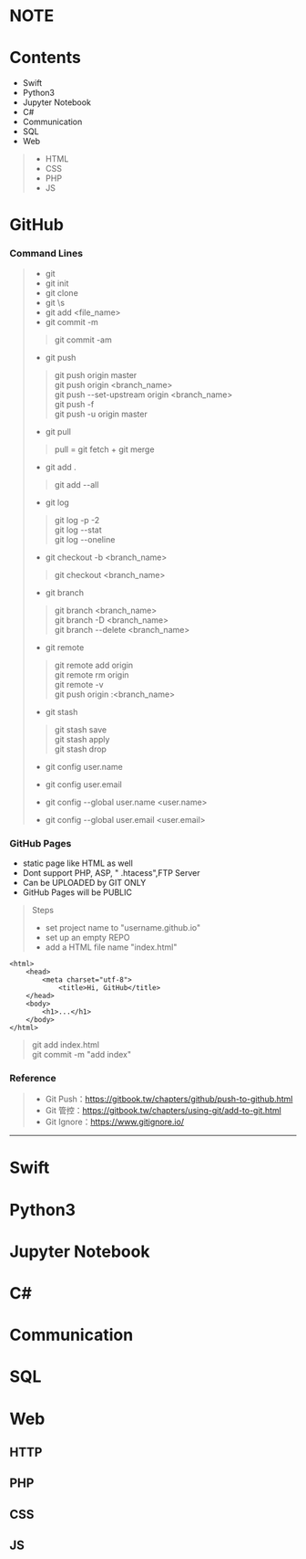 # NOTE
# Contents

+ Swift
+ Python3
+ Jupyter Notebook
+ C#
+ Communication
+ SQL
+ Web
> + HTML
> + CSS
> + PHP
> + JS


# GitHub

### Command Lines
> + git 
> + git init
> + git clone <https>
> + git \s
> + git add <file_name>
> + git commit -m <commit>
> > git commit -am <commit>
> + git push
> > git push origin master  
> > git push origin <branch_name>  
> > git push --set-upstream origin <branch_name>  
> > git push -f  
> > git push -u origin master  
> + git pull
> > pull = git fetch + git merge
> + git add .
> > git add --all
> + git log
> > git log -p -2  
> > git log --stat  
> > git log --oneline  
> + git checkout -b <branch_name>
> > git checkout <branch_name>
> + git branch
> > git branch <branch_name>  
> > git branch -D <branch_name>  
> > git branch --delete <branch_name>  
> 
> + git remote
> > git remote add origin  
> > git remote rm origin  
> > git remote -v  
> > git push origin :<branch_name>  
> 
> + git stash
> > git stash save  
> > git stash apply  
> > git stash drop  
> 
> + git config user.name
> + git config user.email
> 
> + git config --global user.name <user.name>
> + git config --global user.email <user.email>

### GitHub Pages
+ static page like HTML as well
+ Dont support PHP, ASP, " .htacess",FTP Server 
+ Can be UPLOADED by GIT ONLY
+ GitHub Pages will be PUBLIC  
> Steps  
> + set project name to "username.github.io"  
> + set up an empty REPO  
> + add a HTML file name "index.html"  
>> <!DOCTYPE html>
	<html>
		<head>
			<meta charset="utf-8">
				<title>Hi, GitHub</title>
		</head>
		<body>
			<h1>...</h1>
		</body>
	</html>
> git add index.html  
> git commit -m "add index"


### Reference
> + Git Push：https://gitbook.tw/chapters/github/push-to-github.html
> + Git 管控：https://gitbook.tw/chapters/using-git/add-to-git.html
> + Git Ignore：https://www.gitignore.io/

----


# Swift
# Python3
# Jupyter Notebook
# C#
# Communication
# SQL
# Web
## HTTP
## PHP
## CSS
## JS
